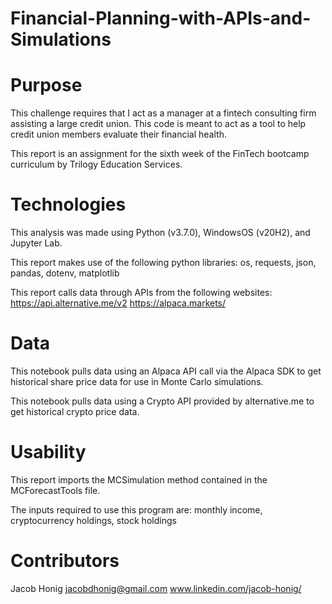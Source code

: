 # Financial-Planning-with-APIs-and-Simulations

# Purpose
This challenge requires that I act as a manager at a fintech consulting firm assisting a large credit union. This code is meant to act as a tool to help credit union members evaluate their financial health. 

This report is an assignment for the sixth week of the FinTech bootcamp curriculum by Trilogy Education Services.

# Technologies
This analysis was made using Python (v3.7.0), WindowsOS (v20H2), and Jupyter Lab.

This report makes use of the following python libraries: os, requests, json, pandas, dotenv, matplotlib 

This report calls data through APIs from the following websites:
https://api.alternative.me/v2
https://alpaca.markets/

# Data
This notebook pulls data using an Alpaca API call via the Alpaca SDK to get historical share price data for use in Monte Carlo simulations. 

This notebook pulls data using a Crypto API provided by alternative.me to get historical crypto price data. 

# Usability
This report imports the MCSimulation method contained in the MCForecastTools file. 

The inputs required to use this program are:
monthly income, cryptocurrency holdings, stock holdings

# Contributors
Jacob Honig jacobdhonig@gmail.com www.linkedin.com/jacob-honig/
